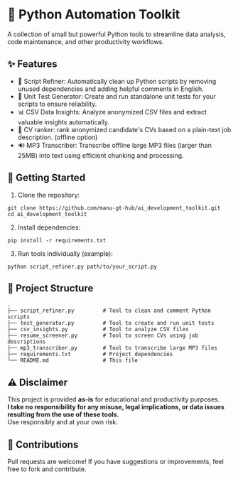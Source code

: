 
# 🔧 Python Automation Toolkit

A collection of small but powerful Python tools to streamline data analysis, code maintenance, and other productivity workflows.

## ✨ Features

- 🧹 Script Refiner: Automatically clean up Python scripts by removing unused dependencies and adding helpful comments in English.  
- 🧪 Unit Test Generator: Create and run standalone unit tests for your scripts to ensure reliability.  
- 📊 CSV Data Insights: Analyze anonymized CSV files and extract valuable insights automatically.  
- 📄 CV ranker: rank anonymized candidate's CVs based on a plain-text job description.   (offline option)
- 🔊 MP3 Transcriber: Transcribe offline large MP3 files (larger than 25MB) into text using efficient chunking and processing.

## 🚀 Getting Started

1. Clone the repository:
```
git clone https://github.com/manu-gt-hub/ai_development_toolkit.git
cd ai_development_toolkit
```

2. Install dependencies:
```
pip install -r requirements.txt
```

3. Run tools individually (example):
```
python script_refiner.py path/to/your_script.py
```

## 📁 Project Structure

```
.
├── script_refiner.py         # Tool to clean and comment Python scripts
├── test_generator.py         # Tool to create and run unit tests
├── csv_insights.py           # Tool to analyze CSV files
├── resume_screener.py        # Tool to screen CVs using job descriptions
├── mp3_transcriber.py        # Tool to transcribe large MP3 files
├── requirements.txt          # Project dependencies
└── README.md                 # This file
```

## ⚠️ Disclaimer

This project is provided **as-is** for educational and productivity purposes.  
**I take no responsibility for any misuse, legal implications, or data issues resulting from the use of these tools.**  
Use responsibly and at your own risk.

## 🧠 Contributions

Pull requests are welcome! If you have suggestions or improvements, feel free to fork and contribute.
